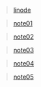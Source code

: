 > [linode](/ws110a/homework/note/linode.md)

> [note01](/ws110a/homework/note/note01.md)

> [note02](/ws110a/homework/note/note02.md)

> [note03](/ws110a/homework/note/note03.md)

> [note04](/ws110a/homework/note/note04.md)

> [note05](/ws110a/homework/note/note05.md)